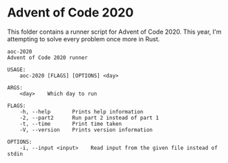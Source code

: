 # Advent of Code 2020

This folder contains a runner script for Advent of Code 2020. This year, I'm
attempting to solve every problem once more in Rust.

```
aoc-2020
Advent of Code 2020 runner

USAGE:
    aoc-2020 [FLAGS] [OPTIONS] <day>

ARGS:
    <day>    Which day to run

FLAGS:
    -h, --help       Prints help information
    -2, --part2      Run part 2 instead of part 1
    -t, --time       Print time taken
    -V, --version    Prints version information

OPTIONS:
    -i, --input <input>    Read input from the given file instead of stdin
```
